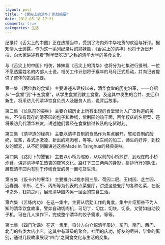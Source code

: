 ```yaml
---
layout: post
title: "《舌尖上的清华》策划摘要"
date: 2012-05-18 17:31
comments: true
categories: 生活
---
```

纪录片《舌尖上的中国》正在热播当中，受到了海内外中华吃货的欢迎与好评。据知情人士透露，作为这一系列纪录片的姊妹篇，《舌尖上的清华》也将于近日开拍，向大家讲述有着“聚半壁吃货”之称的清华大学的美食文化。

与《舌尖上的中国》相仿，姊妹篇《舌尖上的清华》也将分为七集进行摄制，一位不愿透露姓名的内部人士说，相关工作计划将于猴年的马月正式启动，并向记者提供了整体的策划摘要。

第一集 《两位数的食堂》 主要讲述从建校以来，清华食堂的历史沿革，一一介绍从“一食堂”到“十五食堂”，从学生食堂到教工食堂，及这其中发生的合并、变迁和新生。将采访几代清华饮食负责人及服务人员，说背后故事。

第二集 《长队前的美味》 主要介绍历史上所有出现的食堂里为人广泛称道的美味，不仅有现存的清芬园的包子和香锅，紫荆园的热干面，百年校庆的名厨菜，还将采访几代清华校友，讲述他们曾经在食堂排过长队的吃货时刻。<!-- more -->

第三集 《清华造的经典》 主要以清华自制的食品作为焦点展开，譬如自制的酸奶，豆浆，各式冰激凌、新出的鸡肉卷，等等。从车间的加工，师生的好评，到校友的留恋，从不同侧面讲述这些Made in Tsinghua的经典美味。

第四集 《路灯下的饕餮》 主要以小桥为缩影，从以前的小桥煎饼，到现在的小桥炸食，讲述清华学生热衷的夜宵文化。路灯下三三两两的身影，排排行行的队伍，展现清华园内有别于传统食堂的另一面吃货生活。

第五集 《饭卡外的奢华》 主要推介以桃李园三层、荷园二层、玉树园、芝兰园、近春园、甲所、乙所、丙所等为代表的点菜餐厅，讲述这些餐厅的各种名菜，在饭卡之外，钱包之间，展现清华园内另一层面的饮食生活。

第六集 《苦练内功》 在这一集中，主要从后勤工作的角度，集中介绍那些不为人知的清华饮食故事。譬如自动切肉机，可切丁，切丝，切块，切条，又譬如自动饺子机，可在几人操作下，完成整个清华的饺子需求，等等。

第七集 《四门功课》 在这一集里，将分方向介绍清华周边，东门、南门、西门、北门的各类大店小店，这其中有班级的聚会，社团的庆功，好友的尽兴，毕业的离别，通过几段故事展现“四门”之间食文化与生活的交集。